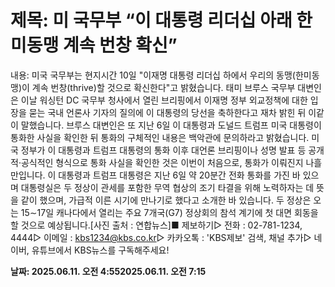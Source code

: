 # **제목: 미 국무부 “이 대통령 리더십 아래 한미동맹 계속 번창 확신”**

  내용: 미국 국무부는 현지시간 10일 "이재명 대통령 리더십 하에서 우리의 동맹(한미동맹)이 계속 번창(thrive)할 것으로 확신한다"고 밝혔습니다. 태미 브루스 국무부 대변인은 이날 워싱턴 DC 국무부 청사에서 열린 브리핑에서 이재명 정부 외교정책에 대한 입장을 묻는 국내 언론사 기자의 질의에 이 대통령의 당선을 축하한다고 재차 밝힌 뒤 이같이 말했습니다. 브루스 대변인은 또 지난 6일 이 대통령과 도널드 트럼프 미국 대통령이 통화한 사실을 확인한 뒤 통화의 구체적인 내용은 백악관에 문의하라고 밝혔습니다. 미국 정부가 이 대통령과 트럼프 대통령의 통화 이후 대언론 브리핑이나 성명 발표 등 공개적·공식적인 형식으로 통화 사실을 확인한 것은 이번이 처음으로, 통화가 이뤄진지 나흘만입니다. 이 대통령과 트럼프 대통령은 지난 6일 약 20분간 전화 통화를 가진 바 있으며 대통령실은 두 정상이 관세를 포함한 무역 협상의 조기 타결을 위해 노력하자는 데 뜻을 같이 했으며, 가급적 이른 시기에 만나기로 했다고 소개한 바 있습니다. 두 정상은 오는 15∼17일 캐나다에서 열리는 주요 7개국(G7) 정상회의 참석 계기에 첫 대면 회동을 할 것으로 예상됩니다.[사진 출처 : 연합뉴스]■ 제보하기▷ 전화 : 02-781-1234, 4444▷ 이메일 : kbs1234@kbs.co.kr▷ 카카오톡 : 'KBS제보' 검색, 채널 추가▷ 네이버, 유튜브에서 KBS뉴스를 구독해주세요!

  **날짜: 2025.06.11. 오전 4:552025.06.11. 오전 7:15**